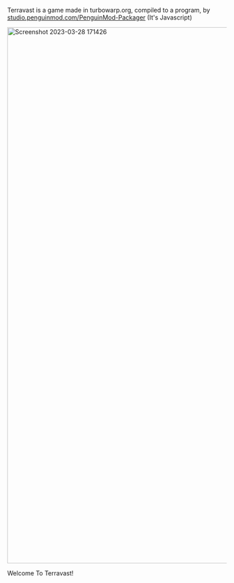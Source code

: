 Terravast is a game made in turbowarp.org, compiled to a program, by [studio.penguinmod.com/PenguinMod-Packager](https://studio.penguinmod.com/PenguinMod-Packager/) (It's Javascript)

<img width="1230" alt="Screenshot 2023-03-28 171426" src="https://github.com/Terravast-Game/.github/assets/107750535/51fafba0-0d4d-4aee-a3a3-70eecf380855">

Welcome To Terravast!
